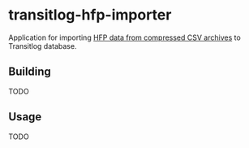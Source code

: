 # transitlog-hfp-importer

Application for importing [HFP data from compressed CSV archives](https://github.com/HSLdevcom/transitlog-hfp-csv-sink) to Transitlog database.

## Building

TODO

## Usage

TODO